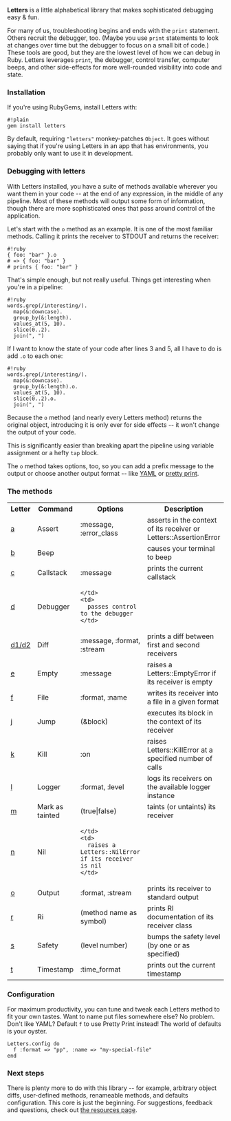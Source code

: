 **Letters** is a little alphabetical library that makes sophisticated debugging easy &amp; fun.

For many of us, troubleshooting begins and ends with the `print` statement. Others recruit the debugger, too. (Maybe you use `print` statements to look at changes over time but the debugger to focus on a small bit of code.) These tools are good, but they are the lowest level of how we can debug in Ruby. Letters leverages `print`, the debugger, control transfer, computer beeps, and other side-effects for more well-rounded visibility into code and state.

### Installation ###

If you're using RubyGems, install Letters with:

    #!plain
    gem install letters

By default, requiring `"letters"` monkey-patches `Object`. It goes without saying that if you're using Letters in an app that has environments, you probably only want to use it in development.

### Debugging with letters ###

With Letters installed, you have a suite of methods available wherever you want them in your code -- at the end of any expression, in the middle of any pipeline. Most of these methods will output some form of information, though there are more sophisticated ones that pass around control of the application.

Let's start with the `o` method as an example. It is one of the most familiar methods. Calling it prints the receiver to STDOUT and returns the receiver:

    #!ruby
    { foo: "bar" }.o 
    # => { foo: "bar" }
    # prints { foo: "bar" }

That's simple enough, but not really useful. Things get interesting when you're in a pipeline:

    #!ruby
    words.grep(/interesting/).
      map(&:downcase).
      group_by(&:length).
      values_at(5, 10).
      slice(0..2).
      join(", ")
    
If I want to know the state of your code after lines 3 and 5, all I have to do is add `.o` to each one:

    #!ruby
    words.grep(/interesting/).
      map(&:downcase).
      group_by(&:length).o.
      values_at(5, 10).
      slice(0..2).o.
      join(", ")

Because the `o` method (and nearly every Letters method) returns the original object, introducing it is only ever for side effects -- it won't change the output of your code.

This is significantly easier than breaking apart the pipeline using variable assignment or a hefty `tap` block.

The `o` method takes options, too, so you can add a prefix message to the output or choose another output format -- like [YAML]() or [pretty print]().

### The methods ###

<table>
  <tr>
    <th>Letter</th>
    <th>Command</th>
    <th>Options</th>
    <th>Description</th>
  </tr>

  <tr>
    <td>
      <a href="http://lettersrb.com/api#a">a</a>
    </td>
    <td>
      Assert
    </td>
    <td>
      :message, 
      :error_class
    </td>
    <td>
      asserts in the context of its receiver or Letters::AssertionError
    </td>
  </tr>

  <tr>
    <td>
      <a href="http://lettersrb.com/api#b">b</a>
    </td>
    <td>
      Beep
    </td>
    <td>
    </td>
    <td>
      causes your terminal to beep
    </td>
  </tr>

  <tr>
    <td>
      <a href="http://lettersrb.com/api#c">c</a>
    </td>
    <td>
      Callstack
    </td>
    <td>
      :message 
    </td>
    <td>
      prints the current callstack
    </td>
  </tr>

  <tr>
    <td>
      <a href="http://lettersrb.com/api#d">d</a>
    </td>
    <td>
      Debugger
    </td>
    <td>
      
    </td>
    <td>
      passes control to the debugger
    </td>
  </tr>

  <tr>
    <td>
      <a href="http://lettersrb.com/api#d1/d2">d1/d2</a>
    </td>
    <td>
      Diff
    </td>
    <td>
      :message,
      :format,
      :stream
    </td>
    <td>
      prints a diff between first and second receivers
    </td>
  </tr>

  <tr>
    <td>
      <a href="http://lettersrb.com/api#e">e</a>
    </td>
    <td>
      Empty
    </td>
    <td>
      :message
    </td>
    <td>
      raises a Letters::EmptyError if its receiver is empty
    </td>
  </tr>

  <tr>
    <td>
      <a href="http://lettersrb.com/api#f">f</a>
    </td>
    <td>
      File
    </td>
    <td>
      :format, :name
    </td>
    <td>
      writes its receiver into a file in a given format
    </td>
  </tr>

  <tr>
    <td>
      <a href="http://lettersrb.com/api#j">j</a>
    </td>
    <td>
      Jump
    </td>
    <td>
      (&block)
    </td>
    <td>
      executes its block in the context of its receiver
    </td>
  </tr>

  <tr>
    <td>
      <a href="http://lettersrb.com/api#k">k</a>
    </td>
    <td>
      Kill
    </td>
    <td>
      :on
    </td>
    <td>
      raises Letters::KillError at a specified number of calls
    </td>
  </tr>

  <tr>
    <td>
      <a href="http://lettersrb.com/api#l">l</a>
    </td>
    <td>
      Logger
    </td>
    <td>
      :format, :level
    </td>
    <td>
      logs its receivers on the available logger instance
    </td>
  </tr>

  <tr>
    <td>
      <a href="http://lettersrb.com/api#m">m</a>
    </td>
    <td>
      Mark as tainted
    </td>
    <td>
      (true|false)
    </td>
    <td>
      taints (or untaints) its receiver
    </td>
  </tr>

  <tr>
    <td>
      <a href="http://lettersrb.com/api#n">n</a>
    </td>
    <td>
      Nil
    </td>
    <td>
      
    </td>
    <td>
      raises a Letters::NilError if its receiver is nil
    </td>
  </tr>

  <tr>
    <td>
      <a href="http://lettersrb.com/api#o">o</a>
    </td>
    <td>
      Output
    </td>
    <td>
      :format,
      :stream
    </td>
    <td>
      prints its receiver to standard output
    </td>
  </tr>

  <tr>
    <td>
      <a href="http://lettersrb.com/api#r">r</a>
    </td>
    <td>
      Ri
    </td>
    <td>
      (method name as symbol)
    </td>
    <td>
      prints RI documentation of its receiver class
    </td>
  </tr>

  <tr>
    <td>
      <a href="http://lettersrb.com/api#s">s</a>
    </td>
    <td>
      Safety
    </td>
    <td>
      (level number)
    </td>
    <td>
      bumps the safety level (by one or as specified)
    </td>
  </tr>

  <tr>
    <td>
      <a href="http://lettersrb.com/api#t">t</a>
    </td>
    <td>
      Timestamp
    </td>
    <td>
      :time_format
    </td>
    <td>
      prints out the current timestamp
    </td>
  </tr>
</table>

### Configuration ###

For maximum productivity, you can tune and tweak each Letters method to fit your own tastes. Want to name put files somewhere else? No problem. Don't like YAML? Default `f` to use Pretty Print instead! The world of defaults is your oyster.

    Letters.config do
      f :format => "pp", :name => "my-special-file"
    end

### Next steps ###

There is plenty more to do with this library -- for example, arbitrary object diffs, user-defined methods, renameable methods, and defaults configuration. This core is just the beginning. For suggestions, feedback and questions, check out [the resources page](http://lettersrb.com/resources).
